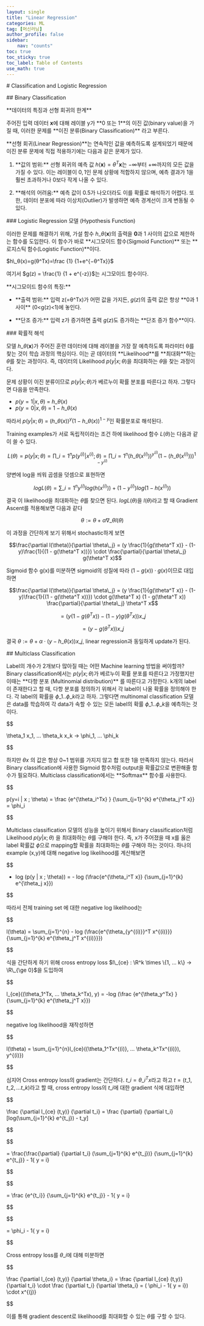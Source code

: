 ```yaml
---
layout: single
title: "Linear Regression"
categories: ML
tag: [머신러닝]
author_profile: false
sidebar:
    nav: "counts"
toc: true
toc_sticky: true
toc_label: Table of Contents
use_math: true
--- 
```


\# Classification and Logistic Regression


\## Binary Classification

\*\*데이터의 특징과 선형 회귀의 한계\*\*

주어진 입력 데이터 $\mathbf{x}$에 대해 레이블 y가 \*\*0 또는 1\*\*의 이진 값(binary value)을 가질 때, 이러한 문제를 \*\*이진 분류(Binary Classification)\*\* 라고 부른다.

\*\*선형 회귀(Linear Regression)\*\*는 연속적인 값을 예측하도록 설계되었기 때문에 이진 분류 문제에 직접 적용하기에는 다음과 같은 문제가 있다.

1. \*\*값의 범위:\*\* 선형 회귀의 예측 값 $h(\mathbf{x}) = \theta^T \mathbf{x}$는 −∞부터 +∞까지의 모든 값을 가질 수 있다. 이는 레이블이 ${0, 1}$인 문제 상황에 적합하지 않으며, 예측 결과가 1을 훨씬 초과하거나 0보다 작게 나올 수 있다.

1. \*\*해석의 어려움:\*\* 예측 값이 0.5가 나오더라도 이를 확률로 해석하기 어렵다. 또한, 데이터 분포에 따라 이상치(Outlier)가 발생하면 예측 경계선이 크게 변동될 수 있다.



\### Logistic Regression 모델 (Hypothesis Function)

이러한 문제를 해결하기 위해, 가설 함수 $h\_\theta(\mathbf{x})$의 출력을 $\mathbf{0}$과 1 사이의 값으로 제한하는 함수를 도입한다. 이 함수가 바로 \*\*시그모이드 함수(Sigmoid Function)\*\* 또는 \*\*로지스틱 함수(Logistic Function)\*\*이다.

$h\_θ(x)=g(θ^Tx)=\frac {1} {1+e^{−θ^Tx}}$

여기서 $g(z) = \frac{1} {1 + e^{-z}}$는 시그모이드 함수이다.

\*\*시그모이드 함수의 특징:\*\*

- \*\*출력 범위:\*\* 입력 z(=θ^Tx)가 어떤 값을 가지든, $g(z)$의 출력 값은 항상 \*\*0과 1 사이\*\* (0<g(z)<1)에 놓인다.

- \*\*단조 증가:\*\* 입력 z가 증가하면 출력 $g(z)$도 증가하는 \*\*단조 증가 함수\*\*이다.

\### 확률적 해석

모델 $h\_\theta(\mathbf{x})$가 주어진 훈련 데이터에 대해 레이블을 가장 잘 예측하도록 파라미터 θ를 찾는 것이 학습 과정의 핵심이다. 이는 곧 데이터의 \*\*Likelihood\*\*를 \*\*최대화\*\*하는 $\theta$를 찾는 과정이다. 즉, 데이터의 Likelihood $p(y | x ; \theta)$을 최대화하는 $\theta$을 찾는 과정이다.

문제 상황이 이진 분류이므로 $p(y | x ; \theta)$가 베르누이 확률 분포를 따른다고 하자. 그렇다면 다음을 만족한다.

* $p(y=1 | x, \theta)$ = $h\_\theta(x)$
* $p(y=0 | x, \theta)$ = $1 - h\_\theta(x)$

따라서 $p(y | x ; \theta)$ = $(h\_\theta(x))^y (1 - h\_\theta(x))^{1-y}$인 확률분포로 해석된다.

Training examples가 서로 독립적이라는 조건 하에 likelihood 함수 $L(\theta)$는 다음과 같이 쓸 수 있다.

$$L(\theta) = p(y | x ; \theta) = \prod\_{i=1}^{n} p(y^{(i)} | x^{(i)} ; \theta) = \prod\_{i=1}^{n} (h\_\theta(x^{(i)}))^{y^{(i)}} (1-(h\_\theta(x^{(i)})))^{1-y^{(i)}}$$

양변에 log을 씌워 곱셈을 덧셈으로 표현하면

$$log L(\theta) = \sum\_{i=1}^{n} y^{(i)} log (h(x^{(i)})) + (1-y^{(i)})log(1 - h(x^{(i)}))$$

결국 이 likelihood을 최대화하는 $\theta$를 찾으면 된다. $log L(\theta)$을 $l(\theta)$라고 할 때 Gradient Ascent를 적용해보면 다음과 같다

$$\theta := \theta + \alpha \nabla\_{\theta}l(\theta)$$

이 과정을 간단하게 보기 위해서 stochastic하게 보면

$$\frac{\partial l(\theta)}{\partial \theta\_j} = (y \frac{1}{g(\theta^T x)} - (1-y)\frac{1}{(1 - g(\theta^T x))}) \cdot \frac{\partial}{\partial \theta\_j} g(\theta^T x)$$

Sigmoid 함수 g(x)를 미분하면 sigmoid의 성질에 따라 $(1-g(x)) \cdot g(x)$이므로 대입하면

$$\frac{\partial l(\theta)}{\partial \theta\_j} = (y \frac{1}{g(\theta^T x)} - (1-y)\frac{1}{(1 - g(\theta^T x))}) \cdot g(\theta^T x) (1 - g(\theta^T x)) \frac{\partial}{\partial \theta\_j} \theta^T x$$

$$= (y(1-g(\theta^Tx)) - (1-y)g(\theta^Tx)) x\_j$$

$$= (y - g(\theta^Tx)) x\_j$$

결국 $\theta := \theta + \alpha \cdot (y - h\_\theta(x)) x\_j$, linear regression과 동일하게 update가 된다.

\## Multiclass Classification

Label의 개수가 2개보다 많아질 때는 어떤 Machine learning 방법을 써야할까? Binary classification에서는 $p(y | x ; \theta)$가 베르누이 확률 분포를 따른다고 가정했지만 이때는 \*\*다항 분포 (Multinomial distribution)\*\* 를 따른다고 가정한다.  k개의 label이 존재한다고 할 때, 다항 분포를 정의하기 위해서 각 label이 나올 확률을 정의해야 한다. 각 label의 확률을 $\phi\_1 .. \phi\_k$라고 하자. 그렇다면 multinomal classification 모델은 data를 학습하여 각 data가 속할 수 있는 모든 label의 확률 $\phi\_1 .. \phi\_k$을 예측하는 것이다.

$$

\theta\_1 x\_1, ... \theta\_k x\_k -> \phi\_1, ... \phi\_k

$$

하지만 $\theta x$ 의 값은 항상 0~1 범위를 가지지 않고 합 또한 1을 만족하지 않는다. 따라서 Binary classification에 사용한 Sigmoid  함수처럼 output을 확률값으로 변환해줄 함수가 필요하다. Multiclass classification에서는 \*\*Softmax\*\* 함수를 사용한다.

$$

p(y=i | x ; \theta) = \frac {e^{\theta\_i^Tx} } {\sum\_{j=1}^{k} e^{\theta\_j^T x}} = \phi\_i

$$

Multiclass classification 모델의 성능을 높이기 위해서 Binary classification처럼 Likelihood $p(y | x ; \theta)$ 을 최대화하는 $\theta$를 구해야 한다. 즉, x가 주어졌을 때 x를 옳은 label 확률값 $\phi$으로 mapping할 확률을 최대화하는 $\theta$를 구해야 하는 것이다.  하나의 example (x,y)에 대해 negative log likelihood를 계산해보면

$$

- log (p(y | x ; \theta)) = - log (\frac{e^{\theta\_i^T x}} {\sum\_{j=1}^{k} e^{\theta\_j x}})

$$

따라서 전체 training set 에 대한 negative log likelihood는

$$

l(\theta) = \sum\_{j=1}^{n} - log (\frac{e^{\theta\_{y^{(i)}}^T x^{(i)}}} {\sum\_{j=1}^{k} e^{\theta\_j^T x^{(i)}}})

$$

식을 간단하게 하기 위해 cross entropy loss $l\_{ce} : \R^k \times \{1, ... k\} -> \R\_{\ge 0}$을 도입하여

$$

l\_{ce}((\theta\_1^Tx, ... \theta\_k^Tx), y) = -log (\frac {e^{\theta\_y^Tx} } {\sum\_{j=1}^{k} e^{\theta\_j^T x}})

$$

negative log likelihood을 재작성하면

$$

l(\theta) = \sum\_{j=1}^{n}l\_{ce}((\theta\_1^Tx^{(i)}, ... \theta\_k^Tx^{(i)}), y^{(i)})

$$

심지어 Cross entropy loss의 gradient는 간단하다.  $t\_i = \theta\_i^Tx$라고 하고 $t = (t\_1, t\_2, ... t\_k)$라고 할 때, cross entropy loss의 $t\_i$에 대한 gradient 식에 대입하면

$$

\frac {\partial l\_{ce} (t,y)} {\partial t\_i} = \frac {\partial} {\partial t\_i} [log(\sum\_{j=1}^{k} e^{t\_j}) - t\_y]

$$

$$

= \frac{\frac{\partial} {\partial t\_i} (\sum\_{j=1}^{k} e^{t\_j})} {\sum\_{j=1}^{k} e^{t\_j}} - 1\{ y = i\}

$$

$$

= \frac {e^{t\_i}} {\sum\_{j=1}^{k} e^{t\_j}} - 1\{ y = i\}

$$

$$

= \phi\_i - 1\{ y = i\}

$$

Cross entropy loss를 $\theta\_i$에 대해 미분하면

$$

\frac {\partial l\_{ce} (t,y)} {\partial \theta\_i} = \frac {\partial l\_{ce} (t,y)} {\partial t\_i} \cdot \frac {\partial t\_i} {\partial \theta\_i} =  ( \phi\_i - 1\{ y = i\}) \cdot x^{(j)}

$$

이를 통해 gradient descent로 likelihood를 최대화할 수 있는 $\theta$를 구할 수 있다.




